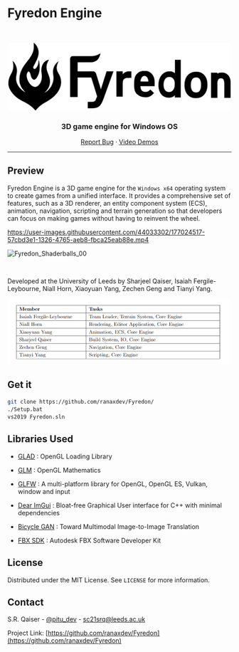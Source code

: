 # Fyredon Engine
<!-- PROJECT LOGO -->
<br />
<p align="center">
  <a href="https://github.com/ranaxdev/Fyredon">
    <img src="https://github.com/ranaxdev/Fyredon/blob/main/Assets/Images/Misc/Fyredon_logo_alpha.png" alt="Logo" width="500px">
  </a>

  <h3 align="center">3D game engine for Windows OS</h3>

  <p align="center">
    <a href="https://github.com/ranaxdev/Fyredon/issues">Report Bug</a>
    ·
            <a href="https://youtube.com/playlist?list=PLhiYhW5wXPMFaL5UFiDgwGbXviWu4I96l">Video Demos</a>

  </p>
</p>

<hr>



<!-- ABOUT THE PROJECT -->
## Preview
Fyredon Engine is a 3D game engine for the `Windows x64` operating system to create games from a unified interface. It provides a comprehensive set of features, such as a 3D renderer, an entity component system (ECS), animation, navigation, scripting and terrain generation so that developers can focus on making games without having to reinvent the wheel.



https://user-images.githubusercontent.com/44033302/177024517-57cbd3e1-1326-4765-aeb8-fbca25eab88e.mp4

![Fyredon_Shaderballs_00](https://user-images.githubusercontent.com/44033302/177024558-4aeb7b21-96c6-4fab-9aaa-a306d4bd23d1.PNG)



<br>

Developed at the University of Leeds by Sharjeel Qaiser, Isaiah Fergile-Leybourne, Niall Horn, Xiaoyuan Yang, Zechen Geng and Tianyi Yang.

<img src="https://github.com/ranaxdev/Fyredon/blob/main/Assets/Images/Misc/new.PNG" alt="Logo" width="500px">



## Get it

```bash
git clone https://github.com/ranaxdev/Fyredon/
./Setup.bat
vs2019 Fyredon.sln
```

## Libraries Used

- [GLAD](https://github.com/Dav1dde/glad)
: OpenGL Loading Library

- [GLM](https://github.com/g-truc/glm)
: OpenGL Mathematics

- [GLFW](https://www.glfw.org/)
: A multi-platform library for OpenGL, OpenGL ES, Vulkan, window and input 

- [Dear ImGui](https://github.com/ocornut/imgui)
: Bloat-free Graphical User interface for C++ with minimal dependencies 

- [Bicycle GAN](https://github.com/junyanz/BicycleGAN)
:  Toward Multimodal Image-to-Image Translation 

- [FBX SDK](https://www.autodesk.com/developer-network/platform-technologies/fbx-sdk-2020-0)
: Autodesk FBX Software Developer Kit


<!-- LICENSE -->
## License

Distributed under the MIT License. See `LICENSE` for more information.


<!-- CONTACT -->
## Contact

S.R. Qaiser - [@pitu_dev](https://twitter.com/pitu_dev) - sc21srq@leeds.ac.uk

Project Link: [https://github.com/ranaxdev/Fyredon](https://github.com/ranaxdev/Fyredon)
